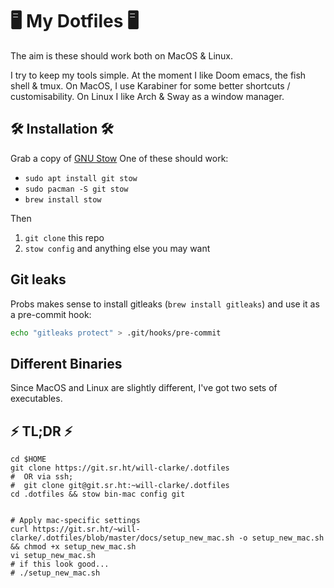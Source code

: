 # 🖥 My Dotfiles 🖥

The aim is these should work both on MacOS & Linux.

I try to keep my tools simple. At the moment I like Doom emacs, the fish shell & tmux.
On MacOS, I use Karabiner for some better shortcuts / customisability.
On Linux I like Arch & Sway as a window manager.

## 🛠 Installation 🛠

Grab a copy of [GNU Stow](http://www.gnu.org/software/stow/)
One of these should work:

- `sudo apt install git stow`
- `sudo pacman -S git stow`
- `brew install stow`

Then

1. `git clone` this repo
2. `stow config` and anything else you may want

## Git leaks

Probs makes sense to install gitleaks (`brew install gitleaks`) and use it as a pre-commit hook:
```sh
echo "gitleaks protect" > .git/hooks/pre-commit
```

## Different Binaries

Since MacOS and Linux are slightly different, I've got two sets of executables.

## ⚡ TL;DR ⚡

```
cd $HOME
git clone https://git.sr.ht/will-clarke/.dotfiles 
#  OR via ssh; 
#  git clone git@git.sr.ht:~will-clarke/.dotfiles 
cd .dotfiles && stow bin-mac config git


# Apply mac-specific settings
curl https://git.sr.ht/~will-clarke/.dotfiles/blob/master/docs/setup_new_mac.sh -o setup_new_mac.sh && chmod +x setup_new_mac.sh
vi setup_new_mac.sh
# if this look good...
# ./setup_new_mac.sh

```
